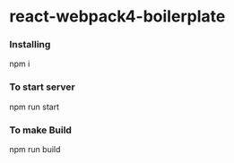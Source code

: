 # react-webpack4-boilerplate
### Installing
npm i

### To start server
npm run start
### To make Build
npm run build
